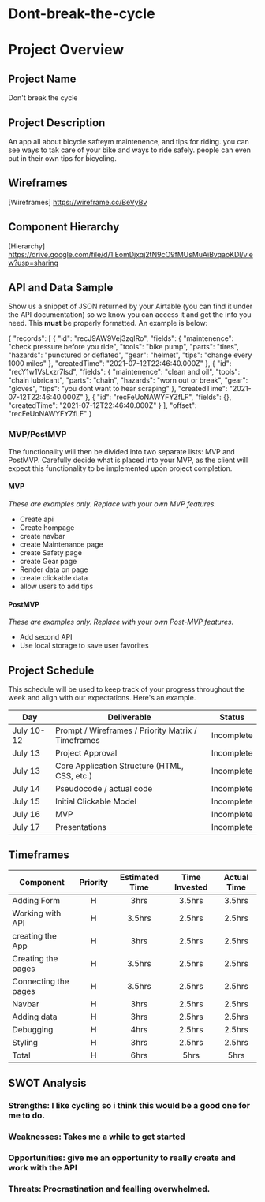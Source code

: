 # Dont-break-the-cycle

# Project Overview

## Project Name

Don't break the cycle

## Project Description

An app all about bicycle safteym maintenence, and tips for riding. you can see ways to tak care of your bike and ways to ride safely. people can even put in their own tips for bicycling.

## Wireframes


[Wireframes] https://wireframe.cc/BeVyBv

## Component Hierarchy
 [Hierarchy] https://drive.google.com/file/d/1IEomDjxqj2tN9cO9fMUsMuAiBvqaoKDl/view?usp=sharing

## API and Data Sample

Show us a snippet of JSON returned by your Airtable (you can find it under the API documentation) so we know you can access it and get the info you need. This __must__ be properly formatted. An example is below:

{
    "records": [
        {
            "id": "recJ9AW9Vej3zqlRo",
            "fields": {
                "maintenence": "check pressure before you ride",
                "tools": "bike pump",
                "parts": "tires",
                "hazards": "punctured or deflated",
                "gear": "helmet",
                "tips": "change every 1000 miles"
            },
            "createdTime": "2021-07-12T22:46:40.000Z"
        },
        {
            "id": "recY1w1VsLxzr7lsd",
            "fields": {
                "maintenence": "clean and oil",
                "tools": "chain lubricant",
                "parts": "chain",
                "hazards": "worn out or break",
                "gear": "gloves",
                "tips": "you dont want to hear scraping"
            },
            "createdTime": "2021-07-12T22:46:40.000Z"
        },
        {
            "id": "recFeUoNAWYFYZfLF",
            "fields": {},
            "createdTime": "2021-07-12T22:46:40.000Z"
        }
    ],
    "offset": "recFeUoNAWYFYZfLF"
}




### MVP/PostMVP

The functionality will then be divided into two separate lists: MVP and PostMVP.  Carefully decide what is placed into your MVP, as the client will expect this functionality to be implemented upon project completion.  

#### MVP 
*These are examples only. Replace with your own MVP features.*

- Create api 
- Create hompage
- create navbar
- create Maintenance page
- create Safety page
- create Gear page
- Render data on page 
- create clickable data
- allow users to add tips

#### PostMVP  
*These are examples only. Replace with your own Post-MVP features.*

- Add second API
- Use local storage to save user favorites

## Project Schedule

This schedule will be used to keep track of your progress throughout the week and align with our expectations. Here's an example.

|  Day | Deliverable | Status
|---|---| ---|
|July 10-12| Prompt / Wireframes / Priority Matrix / Timeframes | Incomplete
|July 13| Project Approval | Incomplete
|July 13| Core Application Structure (HTML, CSS, etc.) | Incomplete
|July 14| Pseudocode / actual code | Incomplete
|July 15| Initial Clickable Model  | Incomplete
|July 16| MVP | Incomplete
|July 17| Presentations | Incomplete

## Timeframes


| Component | Priority | Estimated Time | Time Invested | Actual Time |
| --- | :---: |  :---: | :---: | :---: |
| Adding Form | H | 3hrs| 3.5hrs | 3.5hrs |
| Working with API | H | 3.5hrs| 2.5hrs | 2.5hrs |
| creating the App | H | 3hrs| 2.5hrs | 2.5hrs |
| Creating the pages | H | 3.5hrs| 2.5hrs | 2.5hrs |
| Connecting the pages | H | 3.5hrs| 2.5hrs | 2.5hrs |
| Navbar | H | 3hrs| 2.5hrs | 2.5hrs |
| Adding data | H | 3hrs| 2.5hrs | 2.5hrs |
| Debugging | H | 4hrs| 2.5hrs | 2.5hrs |
| Styling | H | 3hrs| 2.5hrs | 2.5hrs |
| Total | H | 6hrs| 5hrs | 5hrs |

## SWOT Analysis

### Strengths: I like cycling so i think this would be a good one for me to do.

### Weaknesses: Takes me a while to get started

### Opportunities: give me an opportunity to really create and work with the API

### Threats: Procrastination and fealling overwhelmed.
